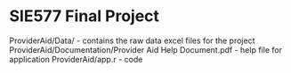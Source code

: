# SIE577 Final Project
ProviderAid/Data/ - contains the raw data excel files for the project
ProviderAid/Documentation/Provider Aid Help Document.pdf - help file for application
ProviderAid/app.r - code
